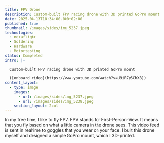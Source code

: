 ```yaml
---
title: FPV Drone
description: Custom-built FPV racing drone with 3D printed GoPro mount
date: 2025-08-13T18:34:00.000+02:00
published: true
thumbnail: /images/sides/img_5237.jpeg
technologies:
  - Betaflight
  - Soldering
  - Hardware
  - Motortesting
status: Completed
intro: |-
  
  Custom-built FPV racing drone with 3D printed GoPro mount

  ([onboard video](https://www.youtube.com/watch?v=U9iR7y6CbX8))
content_layout:
  - type: image
    images:
      - url: /images/sides/img_5237.jpeg
      - url: /images/sides/img_5238.jpeg
    section_layout: 2col
---
```

In my free time, I like to fly FPV. FPV stands for First-Person-View. It means that you fly based on what a little camera in the drone sees. This video feed is sent in realtime to goggles that you wear on your face. I built this drone myself and designed a simple GoPro mount, which I 3D-printed.

